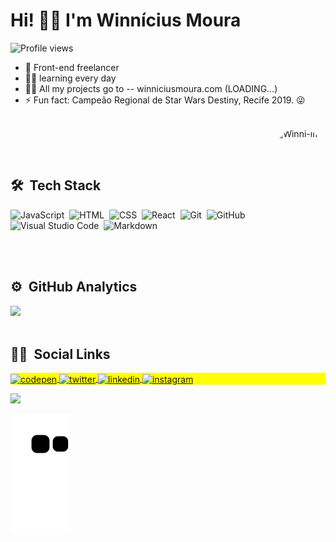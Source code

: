   <h1 align="left">Hi! 🤙🏽 I'm Winnícius Moura</h1>
  <p align="left"> <img src="https://komarev.com/ghpvc/?username=winnicius-moura&color=blue" alt="Profile views" /> </p>
  
  
- 🔭 Front-end freelancer
- ✍🏽 learning every day 
- 👨‍💻 All my projects go to -- winniciusmoura.com (LOADING...)
- ⚡ Fun fact: Campeão Regional de Star Wars Destiny, Recife 2019. 😜

 <div style="display: inline_block"><br>
  <img align="right" alt="Winni-img" height="150" style="border-radius:50px;" src="https://raw.githubusercontent.com/gist/Winnicius-Moura/0304825ed4550e9b21187d66cbb05046/raw/3a0777dc2c51d73d44396972a4f89939b4240486/githubimg.svg">
</div>

  
<br><br>

## 🛠 &nbsp;Tech Stack

![JavaScript](https://img.shields.io/badge/-JavaScript-05122A?style=flat&logo=javascript)&nbsp;
![HTML](https://img.shields.io/badge/-HTML-05122A?style=flat&logo=HTML5)&nbsp;
![CSS](https://img.shields.io/badge/-CSS-05122A?style=flat&logo=CSS3&logoColor=1572B6)&nbsp;
![React](https://img.shields.io/badge/-React-05122A?style=flat&logo=react)&nbsp;
![Git](https://img.shields.io/badge/-Git-05122A?style=flat&logo=git)&nbsp;
![GitHub](https://img.shields.io/badge/-GitHub-05122A?style=flat&logo=github)&nbsp;
![Visual Studio Code](https://img.shields.io/badge/-Visual%20Studio%20Code-05122A?style=flat&logo=visual-studio-code&logoColor=007ACC)&nbsp;
![Markdown](https://img.shields.io/badge/-Markdown-05122A?style=flat&logo=markdown)&nbsp;

<br><br>

## ⚙️ &nbsp;GitHub Analytics

<p align="left">
<img width="530em" src="https://github-readme-stats-beryl.vercel.app/api?username=winnicius-moura&show_icons=true&title_color=fff&icon_color=79ff97&text_color=9f9f9f&bg_color=151515"/>
<br><br>

## 🧔🏽 &nbsp;Social Links

<p align="left" style="background:yellow">
<a href="https://codepen.io/winnicius-moura" target="_blank">
  <img align="center" src="https://img.shields.io/badge/Codepen-000000?style=for-the-badge&logo=codepen&logoColor=white" alt="codepen"/>
</a>
<a href="https://twitter.com/mourawinni" target="_blank">
  <img align="center" src="https://img.shields.io/badge/Twitter-1DA1F2?style=for-the-badge&logo=twitter&logoColor=white" alt="twitter"/>  
</a>
<a href="https://linkedin.com/in/winnicius-moura" target="_blank">
  <img align="center" src="https://img.shields.io/badge/LinkedIn-0077B5?style=for-the-badge&logo=linkedin&logoColor=white" alt="linkedin"/>
</a>
<a href="https://instagram.com/wnn.m_" target="_blank">
 <img align="center" src="https://img.shields.io/badge/Instagram-E4405F?style=for-the-badge&logo=instagram&logoColor=white" alt="instagram"/>
</a>

</p>

<img width="500em" src="https://github-readme-twitter-gazf.vercel.app/api?id=MouraWinni&layout=wide&show_reply=off&show_retweet=off"/>
  
![snake gif](https://github.com/Winnicius-Moura/Winnicius-Moura/blob/output/github-contribution-grid-snake.svg)
  
  

